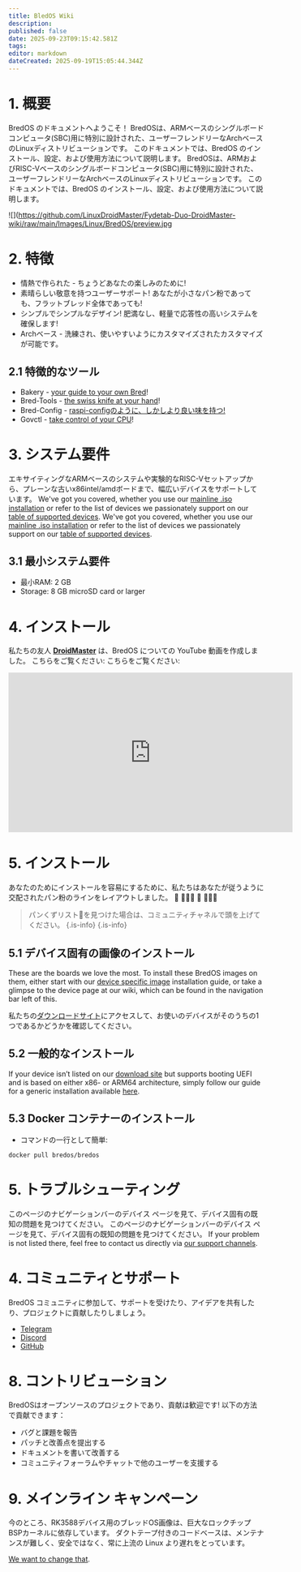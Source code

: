 ```yaml
---
title: BledOS Wiki
description:
published: false
date: 2025-09-23T09:15:42.581Z
tags:
editor: markdown
dateCreated: 2025-09-19T15:05:44.344Z
---
```


# 1. 概要

BredOS のドキュメントへようこそ！ BredOSは、ARMベースのシングルボードコンピュータ(SBC)用に特別に設計された、ユーザーフレンドリーなArchベースのLinuxディストリビューションです。
このドキュメントでは、BredOS のインストール、設定、および使用方法について説明します。 BredOSは、ARMおよびRISC-Vベースのシングルボードコンピュータ(SBC)用に特別に設計された、ユーザーフレンドリーなArchベースのLinuxディストリビューションです。
このドキュメントでは、BredOS のインストール、設定、および使用方法について説明します。

![](https://github.com/LinuxDroidMaster/Fydetab-Duo-DroidMaster-wiki/raw/main/Images/Linux/BredOS/preview.jpg

# 2. 特徴

- 情熱で作られた - ちょうどあなたの楽しみのために!
- 素晴らしい敬意を持つユーザーサポート! あなたが小さなパン粉であっても、フラットブレッド全体であっても!
- シンプルでシンプルなデザイン! 肥満なし、軽量で応答性の高いシステムを確保します!
- Archベース - 洗練され、使いやすいようにカスタマイズされたカスタマイズが可能です。

## 2.1 特徴的なツール

- Bakery - [your guide to your own Bred](/install/first-setup)!
- Bred-Tools - [the swiss knife at your hand](/Tools)!
- Bred-Config - [raspi-configのように、しかしより良い味を持つ!](/bredos-config)
- Govctl - [take control of your CPU](/how-to/govctl)!

# 3. システム要件

エキサイティングなARMベースのシステムや実験的なRISC-Vセットアップから、プレーンな古いx86intel/amdボードまで、幅広いデバイスをサポートしています。 We've got you covered, whether you use our [mainline .iso installation](/install/Installation-with-ISO) or refer to the list of devices we passionately support on our [table of supported devices](/table-of-supported-devices). We've got you covered, whether you use our [mainline .iso installation](/en/install/Installation-with-ISO) or refer to the list of devices we passionately support on our [table of supported devices](/en/table-of-supported-devices).

## 3.1 最小システム要件

- 最小RAM: 2 GB
- Storage: 8 GB microSD card or larger

# 4. インストール

私たちの友人 [**DroidMaster**](https://www.youtube.com/@LinuxDroidMaster) は、BredOS についての YouTube 動画を作成しました。 こちらをご覧ください: こちらをご覧ください:

<iframe width="560" height="315" src="https://www.youtube-nocookie.com/embed/eoLE27xdtu4?si=ai-0QqLNyCYfTKfA" title="YouTube video player" frameborder="0" allow="accelerometer; autoplay; clipboard-write; encrypted-media; gyroscope; picture-in-picture; web-share" referrerpolicy="strict-origin-when-cross-origin" allowfullscreen></iframe>

# 5. インストール

あなたのためにインストールを容易にするために、私たちはあなたが従うように交配されたパン粉のラインをレイアウトしました。 🍞 🔸🔸🔸 🍞 🔸🔸🔸

> パンくずリスト🔸を見つけた場合は、コミュニティチャネルで頭を上げてください。
> {.is-info}
> {.is-info}

## 5.1 デバイス固有の画像のインストール

These are the boards we love the most. To install these BredOS images on them, either start with our [device specific image](/install/device-specific-image) installation guide, or take a glimpse to the device page at our wiki, which can be found in the navigation bar left of this.

私たちの[ダウンロードサイト](https://bredos.org/download.html)にアクセスして、お使いのデバイスがそのうちの1つであるかどうかを確認してください。

## 5.2 一般的なインストール

If your device isn’t listed on our [download site](https://bredos.org/download.html) but supports booting UEFI and is based on either x86- or ARM64 architecture, simply follow our guide for a generic installation available [here](/install/Installation-with-ISO).

## 5.3 Docker コンテナーのインストール

- コマンドの一行として簡単:

```
docker pull bredos/bredos
```

# 5. トラブルシューティング

このページのナビゲーションバーのデバイス ページを見て、デバイス固有の既知の問題を見つけてください。 このページのナビゲーションバーのデバイス ページを見て、デバイス固有の既知の問題を見つけてください。 If your problem is not listed there, feel free to contact us directly via [our support channels](#h-7-community-and-support).

# 4. コミュニティとサポート

BredOS コミュニティに参加して、サポートを受けたり、アイデアを共有したり、プロジェクトに貢献したりしましょう。

- [Telegram](https://t.me/bredoslinux)
- [Discord](https://discord.gg/jwhxuyKXaa)
- [GitHub](http://github.com/BredOS)

# 8. コントリビューション

BredOSはオープンソースのプロジェクトであり、貢献は歓迎です! 以下の方法で貢献できます：

- バグと課題を報告
- パッチと改善点を提出する
- ドキュメントを書いて改善する
- コミュニティフォーラムやチャットで他のユーザーを支援する

# 9. メインライン キャンペーン

今のところ、RK3588デバイス用のブレッドOS画像は、巨大なロックチップBSPカーネルに依存しています。 ダクトテープ付きのコードベースは、メンテナンスが難しく、安全ではなく、常に上流の Linux より遅れをとっています。

[We want to change that](/en/internal-bred-stuff/mainline-campaign).
